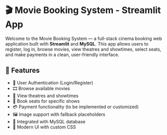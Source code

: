 # 🎬 Movie Booking System - Streamlit App

Welcome to the Movie Booking System — a full-stack cinema booking web application built with **Streamlit** and **MySQL**. This app allows users to register, log in, browse movies, view theatres and showtimes, select seats, and make payments in a clean, user-friendly interface.

## 🚀 Features

- 🔐 User Authentication (Login/Register)
- 🎞️ Browse available movies
- 🏢 View theatres and showtimes
- 💺 Book seats for specific shows
- 💳 Payment functionality (to be implemented or customized)
- 🖼️ Image support with fallback placeholders
- 💾 Integrated with MySQL database
- 🎨 Modern UI with custom CSS



